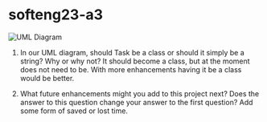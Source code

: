 # softeng23-a3


![UML Diagram](doc/uml.png)

1. In our UML diagram, should Task be a class or should it simply be a string?  Why or why not?
   It should become a class, but at the moment does not need to be. With more enhancements having it be a class would be better.
   
1. What future enhancements might you add to this project next?  Does the answer to this question change your answer to the first question?
   Add some form of saved or lost time.
